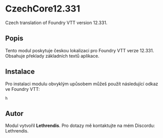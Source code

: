 
# CzechCore12.331

Czech translation of Foundry VTT version 12.331.

## Popis
Tento modul poskytuje českou lokalizaci pro Foundry VTT verze 12.331. Obsahuje překlady základních textů aplikace.

## Instalace
Pro instalaci modulu obvyklým upůsobem můžeš použít následující odkaz ve Foundry VTT:

```
h
```

## Autor
Modul vytvořil **Lethrendis**. Pro dotazy mě kontaktujte na mém Discordu: Lethrendis.

